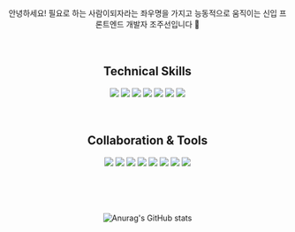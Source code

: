 <div align="center">
안녕하세요! 필요로 하는 사람이되자라는 좌우명을 가지고 능동적으로 움직이는 신입 프론트엔드 개발자 조주선입니다 🙂
</div>

</br>
</br>

<div align="center">
<h2>
  Technical Skills
</h2>

<img src="https://img.shields.io/badge/Html5-E34F26?style=for-the-badge&logo=html5&logoColor=white">
<img src="https://img.shields.io/badge/Css3-1572B6?style=for-the-badge&logo=css3&logoColor=white">
<img src="https://img.shields.io/badge/javascript-F7DF1E?style=for-the-badge&logo=javascript&logoColor=white">
<img src="https://img.shields.io/badge/styledcomponents-DB7093?style=for-the-badge&logo=styledcomponents&logoColor=white">

<img src="https://img.shields.io/badge/typescript-3178C6?style=for-the-badge&logo=typescript&logoColor=white">
<img src="https://img.shields.io/badge/React-61DAFB?style=for-the-badge&logo=react&logoColor=white">
<img src="https://img.shields.io/badge/Redux-764ABC?style=for-the-badge&logo=redux&logoColor=white">
</div>

</br>
</br>

<div align="center">
<h2>
  Collaboration & Tools
</h2>

<img src="https://img.shields.io/badge/slack-4A154B?style=for-the-badge&logo=slack&logoColor=white">
<img src="https://img.shields.io/badge/figma-F24E1E?style=for-the-badge&logo=figma&logoColor=white">
<img src="https://img.shields.io/badge/jira-0052CC?style=for-the-badge&logo=jira&logoColor=white">
<img src="https://img.shields.io/badge/zeplin-orange?style=for-the-badge&logo=zeplin&logoColor=white">

<img src="https://img.shields.io/badge/notion-000000?style=for-the-badge&logo=notion&logoColor=white">
<img src="https://img.shields.io/badge/github-181717?style=for-the-badge&logo=github&logoColor=white">
<img src="https://img.shields.io/badge/gitlab-FC6D26?style=for-the-badge&logo=gitlab&logoColor=white">
<img src="https://img.shields.io/badge/git-F05032?style=for-the-badge&logo=git&logoColor=white">

</br>
</br>
</br>
</br>
</br>

<div align="center">

![Anurag's GitHub stats](https://github-readme-stats.vercel.app/api?username=jusunjo&show_icons=true&theme=radical)

</div>
